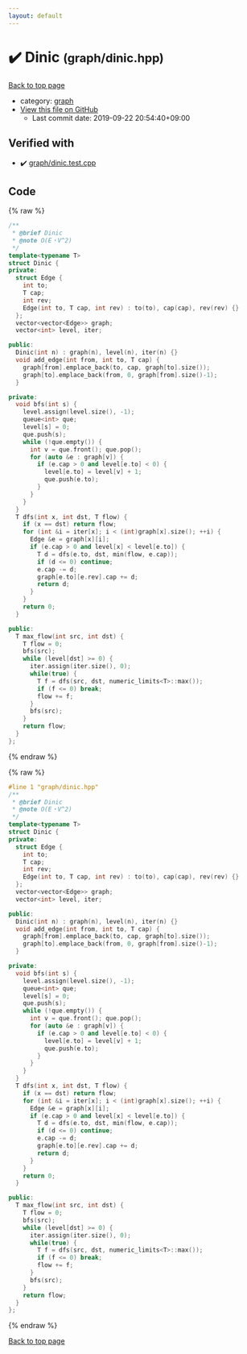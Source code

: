 ```yaml
---
layout: default
---
```


<!-- mathjax config similar to math.stackexchange -->
<script type="text/javascript" async
  src="https://cdnjs.cloudflare.com/ajax/libs/mathjax/2.7.5/MathJax.js?config=TeX-MML-AM_CHTML">
</script>
<script type="text/x-mathjax-config">
  MathJax.Hub.Config({
    TeX: { equationNumbers: { autoNumber: "AMS" }},
    tex2jax: {
      inlineMath: [ ['$','$'] ],
      processEscapes: true
    },
    "HTML-CSS": { matchFontHeight: false },
    displayAlign: "left",
    displayIndent: "2em"
  });
</script>

<script type="text/javascript" src="https://cdnjs.cloudflare.com/ajax/libs/jquery/3.4.1/jquery.min.js"></script>
<script src="https://cdn.jsdelivr.net/npm/jquery-balloon-js@1.1.2/jquery.balloon.min.js" integrity="sha256-ZEYs9VrgAeNuPvs15E39OsyOJaIkXEEt10fzxJ20+2I=" crossorigin="anonymous"></script>
<script type="text/javascript" src="../../assets/js/copy-button.js"></script>
<link rel="stylesheet" href="../../assets/css/copy-button.css" />


# :heavy_check_mark: Dinic <small>(graph/dinic.hpp)</small>

<a href="../../index.html">Back to top page</a>

* category: <a href="../../index.html#f8b0b924ebd7046dbfa85a856e4682c8">graph</a>
* <a href="{{ site.github.repository_url }}/blob/master/graph/dinic.hpp">View this file on GitHub</a>
    - Last commit date: 2019-09-22 20:54:40+09:00




## Verified with

* :heavy_check_mark: <a href="../../verify/graph/dinic.test.cpp.html">graph/dinic.test.cpp</a>


## Code

<a id="unbundled"></a>
{% raw %}
```cpp
/**
 * @brief Dinic
 * @note O(E・V^2)
 */
template<typename T>
struct Dinic {
private:
  struct Edge {
    int to;
    T cap;
    int rev;
    Edge(int to, T cap, int rev) : to(to), cap(cap), rev(rev) {}
  };
  vector<vector<Edge>> graph;
  vector<int> level, iter;

public:
  Dinic(int n) : graph(n), level(n), iter(n) {}
  void add_edge(int from, int to, T cap) {
    graph[from].emplace_back(to, cap, graph[to].size());
    graph[to].emplace_back(from, 0, graph[from].size()-1);
  }

private:
  void bfs(int s) {
    level.assign(level.size(), -1);
    queue<int> que;
    level[s] = 0;
    que.push(s);
    while (!que.empty()) {
      int v = que.front(); que.pop();
      for (auto &e : graph[v]) {
        if (e.cap > 0 and level[e.to] < 0) {
          level[e.to] = level[v] + 1;
          que.push(e.to);
        }
      }
    }
  }
  T dfs(int x, int dst, T flow) {
    if (x == dst) return flow;
    for (int &i = iter[x]; i < (int)graph[x].size(); ++i) {
      Edge &e = graph[x][i];
      if (e.cap > 0 and level[x] < level[e.to]) {
        T d = dfs(e.to, dst, min(flow, e.cap));
        if (d <= 0) continue;
        e.cap -= d;
        graph[e.to][e.rev].cap += d;
        return d;
      }
    }
    return 0;
  }

public:
  T max_flow(int src, int dst) {
    T flow = 0;
    bfs(src);
    while (level[dst] >= 0) {
      iter.assign(iter.size(), 0);
      while(true) {
        T f = dfs(src, dst, numeric_limits<T>::max());
        if (f <= 0) break;
        flow += f;
      }
      bfs(src);
    }
    return flow;
  }
};
```
{% endraw %}

<a id="bundled"></a>
{% raw %}
```cpp
#line 1 "graph/dinic.hpp"
/**
 * @brief Dinic
 * @note O(E・V^2)
 */
template<typename T>
struct Dinic {
private:
  struct Edge {
    int to;
    T cap;
    int rev;
    Edge(int to, T cap, int rev) : to(to), cap(cap), rev(rev) {}
  };
  vector<vector<Edge>> graph;
  vector<int> level, iter;

public:
  Dinic(int n) : graph(n), level(n), iter(n) {}
  void add_edge(int from, int to, T cap) {
    graph[from].emplace_back(to, cap, graph[to].size());
    graph[to].emplace_back(from, 0, graph[from].size()-1);
  }

private:
  void bfs(int s) {
    level.assign(level.size(), -1);
    queue<int> que;
    level[s] = 0;
    que.push(s);
    while (!que.empty()) {
      int v = que.front(); que.pop();
      for (auto &e : graph[v]) {
        if (e.cap > 0 and level[e.to] < 0) {
          level[e.to] = level[v] + 1;
          que.push(e.to);
        }
      }
    }
  }
  T dfs(int x, int dst, T flow) {
    if (x == dst) return flow;
    for (int &i = iter[x]; i < (int)graph[x].size(); ++i) {
      Edge &e = graph[x][i];
      if (e.cap > 0 and level[x] < level[e.to]) {
        T d = dfs(e.to, dst, min(flow, e.cap));
        if (d <= 0) continue;
        e.cap -= d;
        graph[e.to][e.rev].cap += d;
        return d;
      }
    }
    return 0;
  }

public:
  T max_flow(int src, int dst) {
    T flow = 0;
    bfs(src);
    while (level[dst] >= 0) {
      iter.assign(iter.size(), 0);
      while(true) {
        T f = dfs(src, dst, numeric_limits<T>::max());
        if (f <= 0) break;
        flow += f;
      }
      bfs(src);
    }
    return flow;
  }
};

```
{% endraw %}

<a href="../../index.html">Back to top page</a>

